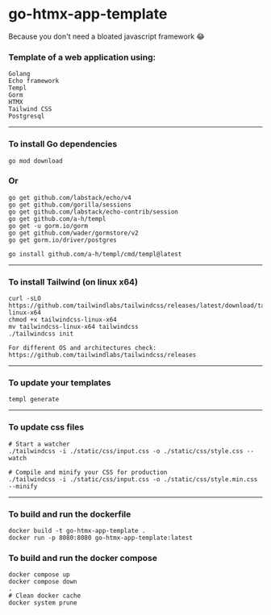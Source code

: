 # go-htmx-app-template
Because you don't need a bloated javascript framework :joy:

### Template of a web application using:
```
Golang
Echo framework
Templ
Gorm
HTMX
Tailwind CSS
Postgresql
```

---
### To install Go dependencies
```
go mod download
```
### Or
```
go get github.com/labstack/echo/v4
go get github.com/gorilla/sessions
go get github.com/labstack/echo-contrib/session
go get github.com/a-h/templ
go get -u gorm.io/gorm
go get github.com/wader/gormstore/v2
go get gorm.io/driver/postgres

go install github.com/a-h/templ/cmd/templ@latest
```
---
### To install Tailwind (on linux x64)
```
curl -sLO https://github.com/tailwindlabs/tailwindcss/releases/latest/download/tailwindcss-linux-x64
chmod +x tailwindcss-linux-x64
mv tailwindcss-linux-x64 tailwindcss
./tailwindcss init

For different OS and architectures check: https://github.com/tailwindlabs/tailwindcss/releases
```
---
### To update your templates
```
templ generate
```
---
### To update css files
```
# Start a watcher
./tailwindcss -i ./static/css/input.css -o ./static/css/style.css --watch

# Compile and minify your CSS for production
./tailwindcss -i ./static/css/input.css -o ./static/css/style.min.css --minify
```
---
### To build and run the dockerfile
```
docker build -t go-htmx-app-template .
docker run -p 8080:8080 go-htmx-app-template:latest
```
### To build and run the docker compose
```
docker compose up
docker compose down
.
# Clean docker cache
docker system prune
``` 